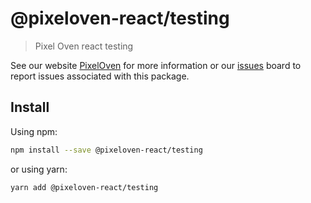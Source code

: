 # @pixeloven-react/testing

> Pixel Oven react testing

See our website [PixelOven](https://www.pixeloven.com/) for more information or our [issues](https://github.com/pixeloven/pixeloven/issues) board to report issues associated with this package.

## Install

Using npm:

```sh
npm install --save @pixeloven-react/testing
```

or using yarn:

```sh
yarn add @pixeloven-react/testing
```
